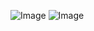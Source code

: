 ![Image](https://github.com/user-attachments/assets/23169152-c732-4b96-abb6-591d86665ff5)
![Image](https://github.com/user-attachments/assets/ecdf2b84-7f3d-416b-8a5e-fc955f60d47c)
